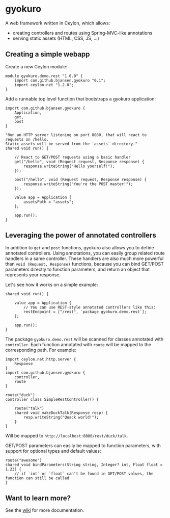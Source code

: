 # gyokuro
A web framework written in Ceylon, which allows:

* creating controllers and routes using Spring-MVC-like annotations
* serving static assets (HTML, CSS, JS, ...)

## Creating a simple webapp

Create a new Ceylon module:

```ceylon
module gyokuro.demo.rest "1.0.0" {
	import com.github.bjansen.gyokuro "0.1";
	import ceylon.net "1.2.0";
}
```

Add a runnable top level function that bootstraps a gyokuro application:

```ceylon
import com.github.bjansen.gyokuro {
	Application,
	get,
	post
}

"Run an HTTP server listening on port 8080, that will react to requests on /hello.
Static assets will be served from the `assets` directory."
shared void run() {

	// React to GET/POST requests using a basic handler
	get("/hello", void (Request request, Response response) {
		response.writeString("Hello yourself!");
	});
	
	post("/hello", void (Request request, Response response) {
		response.writeString("You're the POST master!");
	});

	value app = Application {
		assetsPath = "assets";
	};
	
	app.run();
}
```

## Leveraging the power of annotated controllers

In addition to `get` and `post` functions, gyokuro also allows you to define annotated controllers.
Using annotations, you can easily group related route handlers in a same controller. These handlers
are also much more powerful than `void (Request, Response)` functions, because you can bind GET/POST
parameters directly to function parameters, and return an object that represents your response.

Let's see how it works on a simple example:

```ceylon
shared void run() {

	value app = Application {
		// You can use REST-style annotated controllers like this:
		restEndpoint = ["/rest", `package gyokuro.demo.rest`];
	};
	
	app.run();
}
```

The package `gyokuro.demo.rest` will be scanned for classes annotated with `controller`.
Each function annotated with `route` will be mapped to the corresponding path. For example:

```ceylon
import ceylon.net.http.server {
	Response
}
import com.github.bjansen.gyokuro {
	controller,
	route
}

route("duck")
controller class SimpleRestController() {
	
	route("talk")
	shared void makeDuckTalk(Response resp) {
		resp.writeString("Quack world!");
	}
}
```

Will be mapped to `http://localhost:8080/rest/duck/talk`.

GET/POST parameters can easily be mapped to function parameters, with support for optional types and default values:

```ceylon
route("awesome")
shared void bindParameters(String string, Integer? int, Float float = 1.23) {
    // if `int` or `float` can't be found in GET/POST values, the function can still be called
}
```

## Want to learn more?

See the [wiki](https://github.com/bjansen/gyokuro/wiki) for more documentation.
